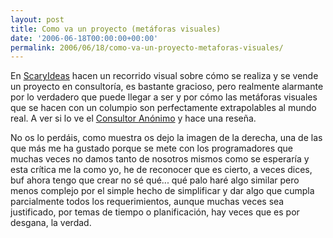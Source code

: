 ```yaml
---
layout: post
title: Como va un proyecto (metáforas visuales)
date: '2006-06-18T00:00:00+00:00'
permalink: 2006/06/18/como-va-un-proyecto-metaforas-visuales/
---
```

<a href="http://www.scaryideas.com/Cartoons/ITProjects/project_1.5.html"><img style="float:right; margin:0 0 10px 10px;cursor:pointer; cursor:hand;" src="http://photos1.blogger.com/blogger/6639/1972/320/program.jpg" border="0" alt="" /></a>En <a href="http://www.scaryideas.com/Cartoons/ITProjects/project_1.5.html">ScaryIdeas</a> hacen un recorrido visual sobre cómo se realiza y se vende un proyecto en consultoría, es bastante gracioso, pero realmente alarmante por lo verdadero que puede llegar a ser y por cómo las metáforas visuales que se hacen con un columpio son perfectamente extrapolables al mundo real. A ver si lo ve el <a href="http://vidadeunconsultor.blogspot.com/">Consultor Anónimo</a> y hace una reseña.

No os lo perdáis, como muestra os dejo la imagen de la derecha, una de las que más me ha gustado porque se mete con los programadores que muchas veces no damos tanto de nosotros mismos como se esperaría y esta crítica me la como yo, he de reconocer que es cierto, a veces dices, buf ahora tengo que crear no sé qué... qué palo haré algo similar pero menos complejo por el simple hecho de simplificar y dar algo que cumpla parcialmente todos los requerimientos, aunque muchas veces sea justificado, por temas de tiempo o planificación, hay veces que es por desgana, la verdad.

